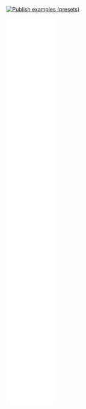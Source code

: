 <!-- Profile README for Kaj Kowalski -->

[![Publish examples (presets)](https://github.com/kjanat/kjanat/actions/workflows/metrics.yml/badge.svg?branch=master)][Metrics Workflow]

<!-- <div align="center">
  <img src="https://readme-typing-svg.demolab.com?font=Fira+Code&duration=2000&pause=1000&color=00F7FF&center=true&vCenter=true&multiline=true&width=435&lines=Code%2C+Sleep%2C+Push%2C+Repeat" alt="Typing SVG" />
</div>

---

### 🧠 Tech Stack
```bash
OS:      Linux / Windows
Shell:   Bash / PowerShell
Editor:  VSCode / Vim
Back:    Node.js / Go / Python
Front:   HTML / Tailwind / React
DB:      PostgreSQL / MongoDB / Redis
Other:   Docker / Git / Nginx / TrueNAS / Nextcloud
```

---

### 📈 GitHub Stats

<div align="center">
  <img src="https://github-readme-stats.vercel.app/api?username=kjanat&show_icons=true&theme=tokyonight&hide=issues" />
  <img src="https://github-readme-stats.vercel.app/api/top-langs/?username=kjanat&layout=compact&theme=tokyonight&hide=html,css" />
</div>

---

### 🔥 Streaks

<div align="center">
  <img src="https://github-readme-streak-stats.herokuapp.com?user=kjanat&theme=tokyonight&hide_border=true" />
</div>

### 📫 Reach Me

> Nope. -->

[![Metrics](https://raw.githubusercontent.com/kjanat/kjanat/master/github-metrics.svg)](https://github.com/kjanat)

<!-- Links -->
[Metrics Workflow]: https://github.com/kjanat/kjanat/actions/workflows/metrics.yml
